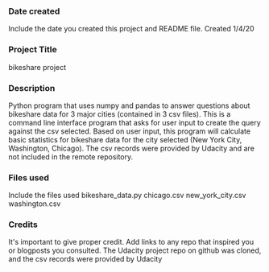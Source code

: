 ### Date created
Include the date you created this project and README file.
Created 1/4/20

### Project Title
bikeshare project


### Description
Python program that uses numpy and pandas to answer questions about bikeshare data
for 3 major cities (contained in 3 csv files). This is a command line interface
program that asks for user input to create the query against the csv selected.
Based on user input, this program will calculate basic statistics for bikeshare
data for the city selected (New York City, Washington, Chicago).  The csv records
were provided by Udacity and are not included in the remote repository.


### Files used
Include the files used
bikeshare_data.py
chicago.csv
new_york_city.csv
washington.csv


### Credits
It's important to give proper credit. Add links to any repo that inspired you or blogposts you consulted.
The Udacity project repo on github was cloned, and the csv records were provided by
Udacity
